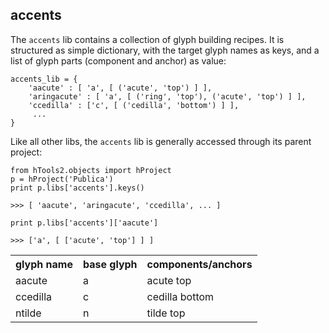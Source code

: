 ## accents

The `accents` lib contains a collection of glyph building recipes. It is structured as simple dictionary, with the target glyph names as keys, and a list of glyph parts (component and anchor) as value:

    accents_lib = {
        'aacute' : [ 'a', [ ('acute', 'top') ] ],
        'aringacute' : [ 'a', [ ('ring', 'top'), ('acute', 'top') ] ],
        'ccedilla' : ['c', [ ('cedilla', 'bottom') ] ],
         ...
    }

Like all other libs, the `accents` lib is generally accessed through its parent project:

    from hTools2.objects import hProject
    p = hProject('Publica')
    print p.libs['accents'].keys()

    >>> [ 'aacute', 'aringacute', 'ccedilla', ... ]

    print p.libs['accents']['aacute']

    >>> ['a', [ ['acute', 'top'] ] ]

<table>
    <tr>
        <th>glyph name</th>
        <th>base glyph</th>
        <th>components/anchors</th>
    </tr>
    <tr>
        <td>aacute</td>
        <td>a</td>
        <td>acute top</td>
    </tr>
    <tr>
        <td>ccedilla</td>
        <td>c</td>
        <td>cedilla bottom</td>
    </tr>
    <tr>
        <td>ntilde</td>
        <td>n</td>
        <td>tilde top</td>
    </tr>
</table>
